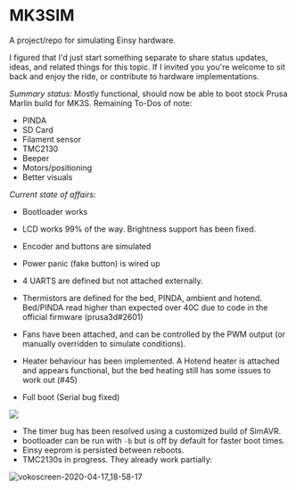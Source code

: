 # MK3SIM
A project/repo for simulating Einsy hardware. 

I figured that I'd just start something separate to share status updates, ideas, and related things for this topic. If I invited you you're welcome to sit back and enjoy the ride, or contribute to hardware implementations.

*Summary status:* Mostly functional, should now be able to boot stock Prusa Marlin build for MK3S. 
Remaining To-Dos of note:
- PINDA
- SD Card
- Filament sensor
- TMC2130
- Beeper
- Motors/positioning
- Better visuals


*Current state of affairs*:
- Bootloader works
- LCD works 99% of the way. Brightness support has been fixed.
- Encoder and buttons are simulated
- Power panic (fake button) is wired up
- 4 UARTS are defined but not attached externally.
- Thermistors are defined for the bed, PINDA, ambient and hotend. Bed/PINDA read higher than expected over 40C due to code in the official firmware (prusa3d#2601)
- Fans have been attached, and can be controlled by the PWM output (or manually overridden to simulate conditions). 
- Heater behaviour has been implemented. A Hotend heater is attached and appears functional, but the bed heating still has some issues to work out (#45)

- Full boot (Serial bug fixed)

![](https://user-images.githubusercontent.com/53943260/78808917-1f91f000-7994-11ea-87ae-fd7fa096972b.png)

- The timer bug has been resolved using a customized build of SimAVR.
- bootloader can be run with `-b` but is off by default for faster boot times.
- Einsy eeprom is persisted between reboots.
- TMC2130s in progress. They already work partially:

![vokoscreen-2020-04-17_18-58-17](https://user-images.githubusercontent.com/53943260/79620422-d6e9dd80-80dd-11ea-944b-fbb778201bbf.gif)
